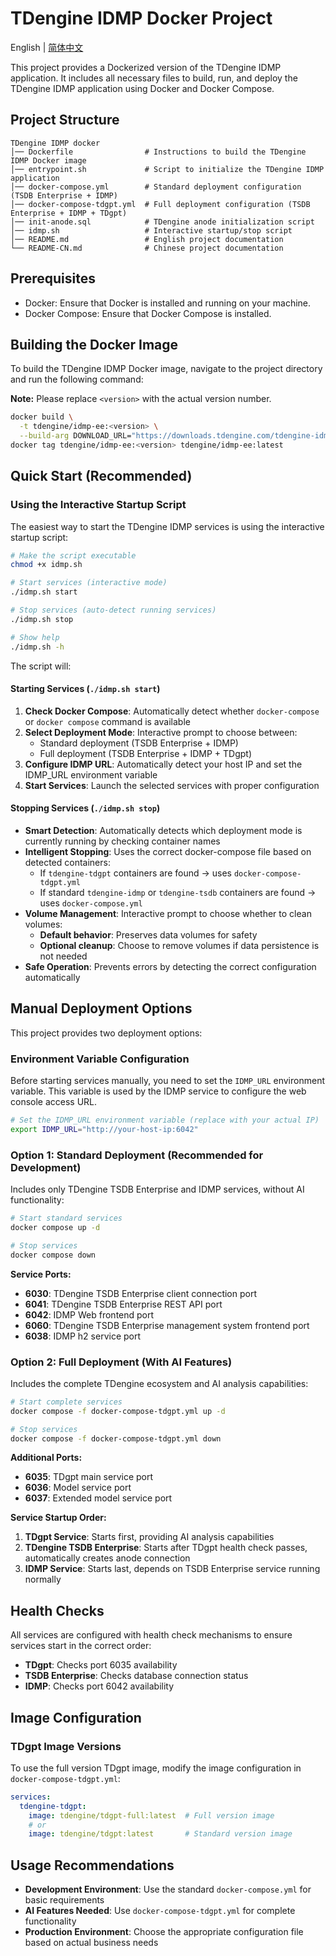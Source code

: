 # TDengine IDMP Docker Project

English | [简体中文](README-CN.md)

This project provides a Dockerized version of the TDengine IDMP application. It includes all necessary files to build, run, and deploy the TDengine IDMP application using Docker and Docker Compose.

## Project Structure

```
TDengine IDMP docker
│── Dockerfile                # Instructions to build the TDengine IDMP Docker image
│── entrypoint.sh             # Script to initialize the TDengine IDMP application
│── docker-compose.yml        # Standard deployment configuration (TSDB Enterprise + IDMP)
│── docker-compose-tdgpt.yml  # Full deployment configuration (TSDB Enterprise + IDMP + TDgpt)
│── init-anode.sql            # TDengine anode initialization script
│── idmp.sh                   # Interactive startup/stop script
│── README.md                 # English project documentation
└── README-CN.md              # Chinese project documentation
```

## Prerequisites

- Docker: Ensure that Docker is installed and running on your machine.
- Docker Compose: Ensure that Docker Compose is installed.

## Building the Docker Image

To build the TDengine IDMP Docker image, navigate to the project directory and run the following command:

**Note:** Please replace `<version>` with the actual version number.

```bash
docker build \
  -t tdengine/idmp-ee:<version> \
  --build-arg DOWNLOAD_URL="https://downloads.tdengine.com/tdengine-idmp-enterprise/<version>/tdengine-idmp-enterprise-<version>-linux-generic.tar.gz" .
docker tag tdengine/idmp-ee:<version> tdengine/idmp-ee:latest
```

## Quick Start (Recommended)

### Using the Interactive Startup Script

The easiest way to start the TDengine IDMP services is using the interactive startup script:

```bash
# Make the script executable
chmod +x idmp.sh

# Start services (interactive mode)
./idmp.sh start

# Stop services (auto-detect running services)
./idmp.sh stop

# Show help
./idmp.sh -h
```

The script will:

#### Starting Services (`./idmp.sh start`)
1. **Check Docker Compose**: Automatically detect whether `docker-compose` or `docker compose` command is available
2. **Select Deployment Mode**: Interactive prompt to choose between:
   - Standard deployment (TSDB Enterprise + IDMP)
   - Full deployment (TSDB Enterprise + IDMP + TDgpt)
3. **Configure IDMP URL**: Automatically detect your host IP and set the IDMP_URL environment variable
4. **Start Services**: Launch the selected services with proper configuration

#### Stopping Services (`./idmp.sh stop`)
- **Smart Detection**: Automatically detects which deployment mode is currently running by checking container names
- **Intelligent Stopping**: Uses the correct docker-compose file based on detected containers:
  - If `tdengine-tdgpt` containers are found → uses `docker-compose-tdgpt.yml`
  - If standard `tdengine-idmp` or `tdengine-tsdb` containers are found → uses `docker-compose.yml`
- **Volume Management**: Interactive prompt to choose whether to clean volumes:
  - **Default behavior**: Preserves data volumes for safety
  - **Optional cleanup**: Choose to remove volumes if data persistence is not needed
- **Safe Operation**: Prevents errors by detecting the correct configuration automatically

## Manual Deployment Options

This project provides two deployment options:

### Environment Variable Configuration

Before starting services manually, you need to set the `IDMP_URL` environment variable. This variable is used by the IDMP service to configure the web console access URL.

```bash
# Set the IDMP_URL environment variable (replace with your actual IP)
export IDMP_URL="http://your-host-ip:6042"
```

### Option 1: Standard Deployment (Recommended for Development)

Includes only TDengine TSDB Enterprise and IDMP services, without AI functionality:

```bash
# Start standard services
docker compose up -d

# Stop services
docker compose down
```

**Service Ports:**
- **6030**: TDengine TSDB Enterprise client connection port
- **6041**: TDengine TSDB Enterprise REST API port
- **6042**: IDMP Web frontend port
- **6060**: TDengine TSDB Enterprise management system frontend port
- **6038**: IDMP h2 service port

### Option 2: Full Deployment (With AI Features)

Includes the complete TDengine ecosystem and AI analysis capabilities:

```bash
# Start complete services
docker compose -f docker-compose-tdgpt.yml up -d

# Stop services
docker compose -f docker-compose-tdgpt.yml down
```

**Additional Ports:**
- **6035**: TDgpt main service port
- **6036**: Model service port
- **6037**: Extended model service port

**Service Startup Order:**
1. **TDgpt Service**: Starts first, providing AI analysis capabilities
2. **TDengine TSDB Enterprise**: Starts after TDgpt health check passes, automatically creates anode connection
3. **IDMP Service**: Starts last, depends on TSDB Enterprise service running normally

## Health Checks

All services are configured with health check mechanisms to ensure services start in the correct order:
- **TDgpt**: Checks port 6035 availability
- **TSDB Enterprise**: Checks database connection status
- **IDMP**: Checks port 6042 availability

## Image Configuration

### TDgpt Image Versions

To use the full version TDgpt image, modify the image configuration in `docker-compose-tdgpt.yml`:

```yaml
services:
  tdengine-tdgpt:
    image: tdengine/tdgpt-full:latest  # Full version image
    # or
    image: tdengine/tdgpt:latest       # Standard version image
```

## Usage Recommendations

- **Development Environment**: Use the standard `docker-compose.yml` for basic requirements
- **AI Features Needed**: Use `docker-compose-tdgpt.yml` for complete functionality
- **Production Environment**: Choose the appropriate configuration file based on actual business needs